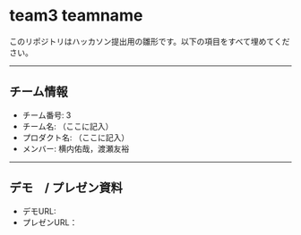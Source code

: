 # team3 teamname

このリポジトリはハッカソン提出用の雛形です。以下の項目をすべて埋めてください。

---

## チーム情報
- チーム番号: 3
- チーム名: （ここに記入）
- プロダクト名: （ここに記入）
- メンバー: 横内佑哉，渡瀬友裕

---

## デモ　/ プレゼン資料
- デモURL: 
- プレゼンURL：
